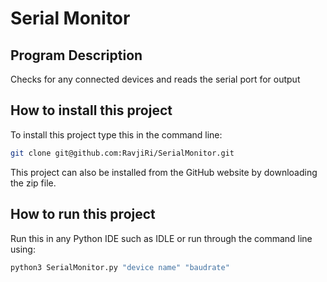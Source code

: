Serial Monitor
==============
Program Description
--------------
Checks for any connected devices and reads the serial port for output

How to install this project
--------------
To install this project type this in the command line:
```bash
git clone git@github.com:RavjiRi/SerialMonitor.git
```

This project can also be installed from the GitHub website by downloading the zip file.

How to run this project
--------------
Run this in any Python IDE such as IDLE or run through the command line using:
```bash
python3 SerialMonitor.py "device name" "baudrate"
```
